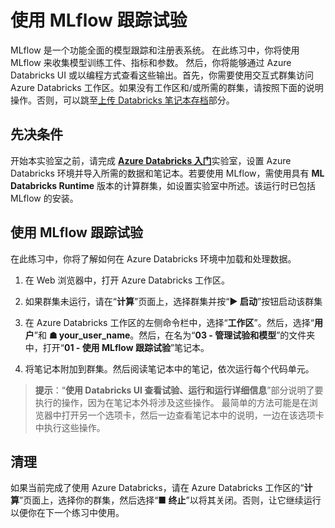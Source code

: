 ﻿---
lab:
    title: '使用 MLflow 跟踪试验'
    module: '模块 3 - 管理试验和模型'
---

# 使用 MLflow 跟踪试验

MLflow 是一个功能全面的模型跟踪和注册表系统。  在此练习中，你将使用 MLflow 来收集模型训练工件、指标和参数。  然后，你将能够通过 Azure Databricks UI 或以编程方式查看这些输出。首先，你需要使用交互式群集访问 Azure Databricks 工作区。如果没有工作区和/或所需的群集，请按照下面的说明操作。否则，可以跳至[上传 Databricks 笔记本存档](#Upload-the-Databricks-notebook-archive)部分。

## 先决条件

开始本实验室之前，请完成 [**Azure Databricks 入门**](Instructions/Labs/01a-introduction-to-azure-databricks.md)实验室，设置 Azure Databricks 环境并导入所需的数据和笔记本。若要使用 MLflow，需使用具有 **ML Databricks Runtime** 版本的计算群集，如设置实验室中所述。该运行时已包括 MLflow 的安装。

## 使用 MLflow 跟踪试验

在此练习中，你将了解如何在 Azure Databricks 环境中加载和处理数据。

1. 在 Web 浏览器中，打开 Azure Databricks 工作区。

1. 如果群集未运行，请在“**计算**”页面上，选择群集并按“**&#9654;  启动**”按钮启动该群集

1. 在 Azure Databricks 工作区的左侧命令栏中，选择“**工作区**”。然后，选择“**用户**”和 **&#9751; your_user_name**。然后，在名为“**03 - 管理试验和模型**”的文件夹中，打开“**01 - 使用 MLflow 跟踪试验**”笔记本。

1. 将笔记本附加到群集。然后阅读笔记本中的笔记，依次运行每个代码单元。

> **提示**：“**使用 Databricks UI 查看试验、运行和运行详细信息**”部分说明了要执行的操作，因为在笔记本外将涉及这些操作。  最简单的方法可能是在浏览器中打开另一个选项卡，然后一边查看笔记本中的说明，一边在该选项卡中执行这些操作。

## 清理

如果当前完成了使用 Azure Databricks，请在 Azure Databricks 工作区的“**计算**”页面上，选择你的群集，然后选择“**&#9632; 终止**”以将其关闭。否则，让它继续运行以便你在下一个练习中使用。
